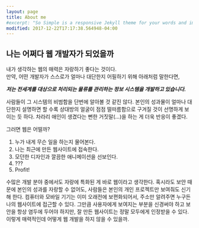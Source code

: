 ```yaml
---
layout: page
title: About me
#excerpt: "So Simple is a responsive Jekyll theme for your words and images."
modified: 2017-12-22T17:17:38.564948-04:00
---
```


## 나는 어쩌다 웹 개발자가 되었을까

내가 생각하는 웹의 매력은 자랑하기 좋다는 것이다.  
만약, 어떤 개발자가 스스로가 얼마나 대단한지 어필하기 위해 아래처럼 말한다면,

__*저는 전세계를 대상으로 처리되는 물류를 관리하는 정보 시스템을 개발하고 있습니다.*__

사람들이 그 시스템의 비범함을 단번에 알아볼 것 같진 않다. 본인의 성과물이 얼마나 대단한지 설명하면 할 수록 상대방의 얼굴이 점점 떨떠름함으로 구겨질 것이 선명하게 보이는 듯 하다. 차라리 애인이 생겼다는 뻔한 거짓말(...)을 하는 게 더욱 반응이 좋겠다.

그러면 웹은 어떨까?

1. 누가 내게 무슨 일을 하는지 물어본다.
2. 나는 최근에 만든 웹사이트에 접속한다.
3. 모던한 디자인과 깔끔한 애니메이션을 선보인다.
4. ???
5. Profit!

수많은 개발 분야 중에서도 자랑에 특화된 게 바로 웹이라고 생각한다. 혹시라도 보안 때문에 본인의 성과를 자랑할 수 없어도, 사람들은 본인의 개인 프로젝트만 보여줘도 신기해 한다. 컴퓨터와 모바일 기기는 이미 오래전에 보편화되어서, 주소만 알려주면 누구든 나의 웹사이트에 접근할 수 있다. 그만큼 사용자에게 보여지는 부분을 신경써야 하고 보안을 항상 염두에 두어야 하지만, 잘 만든 웹사이트는 정말 모두에게 인정받을 수 있다. 이렇게 매력적인데 어떻게 웹 개발을 하지 않을 수 있을까.

